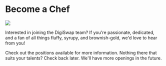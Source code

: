 # Become a Chef

![](<../../.gitbook/assets/docs masthead (20) (1).png>)

Interested in joining the DigiSwap team? If you're passionate, dedicated, and a fan of all things fluffy, syrupy, and brownish-gold, we'd love to hear from you!

Check out the positions available for more information. Nothing there that suits your talents? Check back later. We'll have more openings in the future.&#x20;
